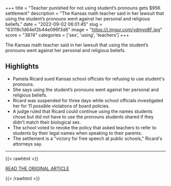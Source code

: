 +++
title = "Teacher punished for not using student’s pronouns gets $95K settlement"
description = "The Kansas math teacher said in her lawsuit that using the student’s pronouns went against her personal and religious beliefs."
date = "2022-09-02 06:01:45"
slug = "63119c1d64ef2b44e096f3d6"
image = "https://i.imgur.com/ydmyo8F.jpg"
score = "3874"
categories = ['sex', 'using', 'teachers']
+++

The Kansas math teacher said in her lawsuit that using the student’s pronouns went against her personal and religious beliefs.

## Highlights

- Pamela Ricard sued Kansas school officials for refusing to use student's pronouns.
- She says using the student’s pronouns went against her personal and religious beliefs.
- Ricard was suspended for three days while school officials investigated her for 11 possible violations of board policies.
- A judge ruled that Ricard could continue using the names students chose but did not have to use the pronouns students shared if they didn’t match their biological sex.
- The school voted to revoke the policy that asked teachers to refer to students by their legal names when speaking to their parents.
- The settlement is a "victory for free speech at public schools," Ricard's attorneys say.

---

{{< rawhtml >}}
  <p class="article-category">
    <a target="_blank" href="https://www.washingtonpost.com/nation/2022/09/01/kansas-teacher-suspended-pronouns/">READ THE ORIGINAL ARTICLE</a>
  </p>
{{< /rawhtml >}}
